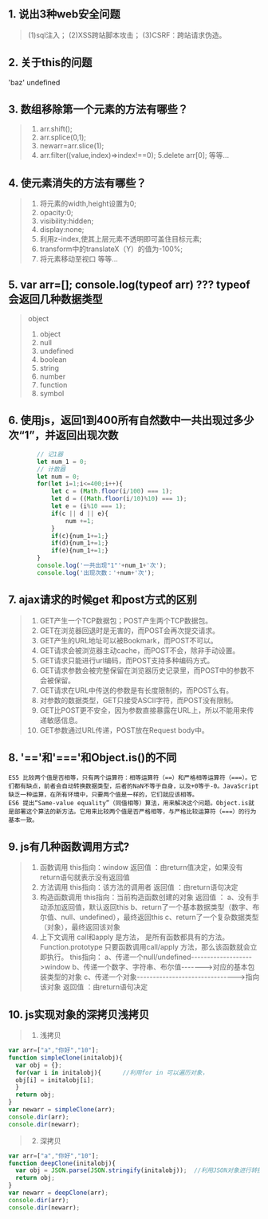
## 1. 说出3种web安全问题
>(1)sql注入；
>(2)XSS跨站脚本攻击；
>(3)CSRF：跨站请求伪造。
## 2. 关于this的问题
'baz' undefined
## 3. 数组移除第一个元素的方法有哪些？
>1. arr.shift();
>2. arr.splice(0,1);
>3.  newarr=arr.slice(1);
>4. arr.filter((value,index)=>index!==0);
>5.delete arr[0];
>等等...
## 4. 使元素消失的方法有哪些？
>1. 将元素的width,height设置为0;
>2. opacity:0;
>3. visibility:hidden;
>4. display:none;
>5. 利用z-index,使其上层元素不透明即可盖住目标元素;
>6. transform中的translateX（Y）的值为-100%;
>7. 将元素移动至视口
> 等等...
## 5. var arr=[]; console.log(typeof arr) ??? typeof 会返回几种数据类型
>  object
>1. object
>2. null
>3. undefined
>4. boolean
>5. string
>6. number
>7. function
>8. symbol
## 6. 使用js，返回1到400所有自然数中一共出现过多少次“1”，并返回出现次数
```javascript
        // 记1器
        let num_1 = 0;
        // 计数器
        let num = 0;
        for(let i=1;i<=400;i++){
            let c = (Math.floor(i/100) === 1);
            let d = ((Math.floor(i/10)%10) === 1);
            let e = (i%10 === 1);
            if(c || d || e){
                num +=1;
            }
            if(c){num_1+=1;}
            if(d){num_1+=1;}
            if(e){num_1+=1;}
        }
        console.log('一共出现"1"'+num_1+'次');
        console.log('出现次数：'+num+'次');
  ```
## 7. ajax请求的时候get 和post方式的区别
 
>   1. GET产生一个TCP数据包；POST产生两个TCP数据包。
>   2. GET在浏览器回退时是无害的，而POST会再次提交请求。
>   3. GET产生的URL地址可以被Bookmark，而POST不可以。
>   4. GET请求会被浏览器主动cache，而POST不会，除非手动设置。
>   5. GET请求只能进行url编码，而POST支持多种编码方式。
>   6. GET请求参数会被完整保留在浏览器历史记录里，而POST中的参数不会被保留。
>   7. GET请求在URL中传送的参数是有长度限制的，而POST么有。
>   8. 对参数的数据类型，GET只接受ASCII字符，而POST没有限制。
>   9. GET比POST更不安全，因为参数直接暴露在URL上，所以不能用来传递敏感信息。
>   10. GET参数通过URL传递，POST放在Request body中。

## 8. '=='和'==='和Object.is()的不同
```
ES5 比较两个值是否相等，只有两个运算符：相等运算符（==）和严格相等运算符（===）。它们都有缺点，前者会自动转换数据类型，后者的NaN不等于自身，以及+0等于-0。JavaScript 缺乏一种运算，在所有环境中，只要两个值是一样的，它们就应该相等。
ES6 提出“Same-value equality”（同值相等）算法，用来解决这个问题。Object.is就是部署这个算法的新方法。它用来比较两个值是否严格相等，与严格比较运算符（===）的行为基本一致。
```
## 9. js有几种函数调用方式?

>1. 函数调用
        this指向：window
        返回值  ：由return值决定，如果没有return语句就表示没有返回值
>2. 方法调用
        this指向：该方法的调用者
        返回值  ：由return语句决定
>3. 构造函数调用
        this指向：当前构造函数创建的对象
        返回值  ：   a、没有手动添加返回值，默认返回this
                            b、return了一个基本数据类型（数字、布尔值、null、undefined），最终返回this
                            c、return了一个复杂数据类型（对象），最终返回该对象
>4. 上下文调用
        call和apply 是方法， 是所有函数都具有的方法。 Function.prototype
        只要函数调用call/apply 方法，那么该函数就会立即执行。
        this指向：   a、传递一个null/undefined------------------->window
                            b、传递一个数字、字符串、布尔值------->对应的基本包装类型的对象
                            c、传递一个对象------------------------------->指向该对象
        返回值  ：由return语句决定

## 10. js实现对象的深拷贝浅拷贝

>1. 浅拷贝
```javascript
var arr=["a","你好","10"];
function simpleClone(initalobj){
  var obj = {};
  for(var i in initalobj){		//利用for in 可以遍历对象，
  obj[i] = initalobj[i];
  }
  return obj;
}
var newarr = simpleClone(arr);
console.dir(arr);
console.dir(newarr);
```
>2. 深拷贝
```javascript
var arr=["a","你好","10"];
function deepClone(initalobj){
  var obj = JSON.parse(JSON.stringify(initalobj));	//利用JSON对象进行转换
  return obj;
}
var newarr = deepClone(arr);
console.dir(arr);
console.dir(newarr);
```